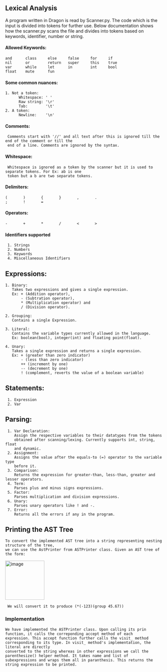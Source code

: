 ## Lexical Analysis

A program written in Dragon is read by Scanner.py. The code which is the input is divided into tokens for further use.
Below documentation shows how the scanner.py scans the file and divides into tokens based on keywords, identifier, 
number or string. 

#### Allowed Keywords:
    and      class     else     false     for     if
    nil      or        return   super     this    true
    var      while     let      in        int     bool
    float    mute      fun
                
#### Some common nuances:
    1. Not a token:
          Whitespace: ' '
          Raw string: '\r'
          Tab:        '\t'
    2. A token:
          Newline:    '\n'
     
#### Comments:
     Comments start with '//' and all text after this is ignored till the end of the comment or till the
     end of a line. Comments are ignored by the syntax.
     
#### Whitespace:
     Whitespace is ignored as a token by the scanner but it is used to separate tokens. For Ex: ab is one
     token but a b are two separate tokens.
     
#### Delimiters:
    (       )       {       }       ,       .
    ;       !       =         

#### Operators:
    -       +       *       /       <       >
    
#### Identifiers supported
     1. Strings
     2. Numbers
     3. Keywords
     4. Miscellaneous Identifiers

## Expressions:
    1. Binary:
       Takes two expressions and gives a single expression. 
       Ex: + (Addition operator),
           - (Subtration operator),
           * (Multiplication operator) and 
           / (Division operator).
       
    2. Grouping:
       Contains a single Expression.
       
    3. Literal:
       Contains the variable types currently allowed in the language.
       Ex: boolean(bool), integer(int) and floating point(float).
       
    4. Unary:
       Takes a single expression and returns a single expression. 
       Ex: + (greater than zero indicator)
           - (less than zero indicator)
           ++ (increment by one)
           -- (decrement by one)
           ! (complement, reverts the value of a boolean variable)
  
  ## Statements:
     1. Expression
     2. Var
  
  ## Parsing:
     
     1. Var Declaration:
        Assign the respective variables to their datatypes from the tokens 
        obtained after scanning/lexing. Currently supports int, string, float
        and dynamic.
     2. Assignment:
        Assigns the value after the equals-to (=) operator to the variable type 
        before it.
     3. Comparison:
        Returns the expression for greater-than, less-than, greater and lesser operators.
     4. Term:
        Parses plus and minus signs expressions.
     5. Factor:
        Parses multiplication and division expressions.
     6. Unary:
        Parses unary operators like ! and -.
     7. Error: 
        Returns all the errors if any in the program.
 

## Printing the AST Tree

    To convert the implemented AST tree into a string representing nesting structure of the tree, 
    we can use the AstPrinter from ASTPrinter class. Given an AST tree of the form:
    
   <img width="125" alt="image" src="https://user-images.githubusercontent.com/76394914/215323892-aad3c54b-a9e6-4842-ac66-9d4f4c4771c0.png">

     We will convert it to produce (*(-123)(group 45.67))
         
### Implementation
    We have implemented the ASTPrinter class. Upon calling its prin function, it calls the correponding accept method of each
    expression. This accept function further calls the visit_ method corresponding to its type. In visit_ method's implementation, the literal are directly
    converted to the string whereas in other expressions we call the parenthesize() helper method. It takes name and list of
    subexpressions and wraps them all in paranthesis. This returns the string expression to be printed.
    

